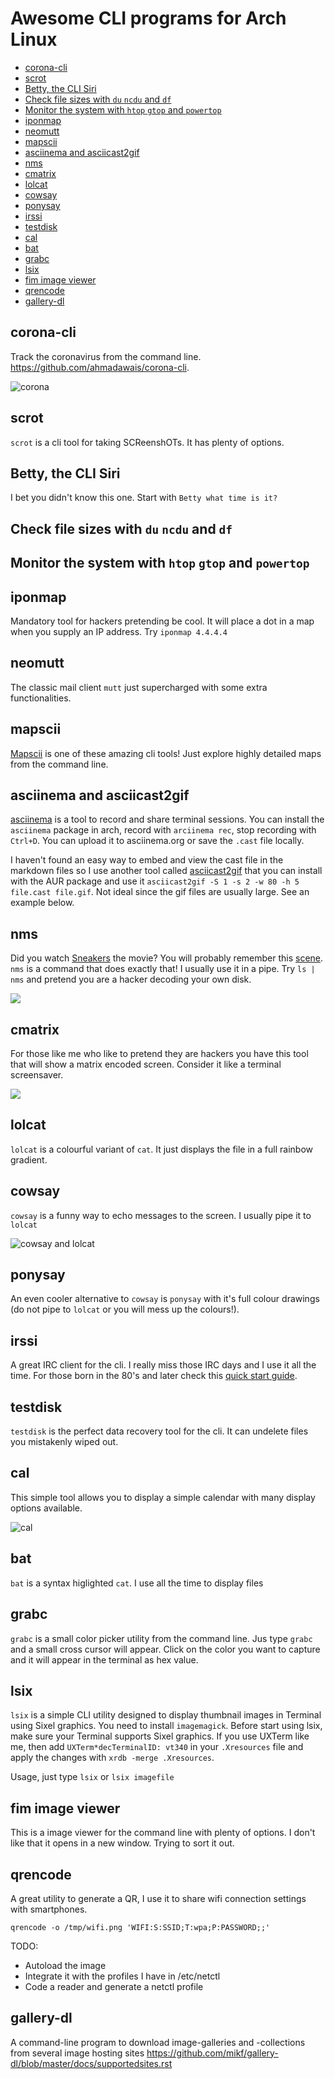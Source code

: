 # Awesome CLI programs for Arch Linux

<!-- vim-markdown-toc GFM -->

* [corona-cli](#corona-cli)
* [scrot](#scrot)
* [Betty, the CLI Siri](#betty-the-cli-siri)
* [Check file sizes with `du` `ncdu` and `df`](#check-file-sizes-with-du-ncdu-and-df)
* [Monitor the system with `htop` `gtop` and `powertop`](#monitor-the-system-with-htop-gtop-and-powertop)
* [iponmap](#iponmap)
* [neomutt](#neomutt)
* [mapscii](#mapscii)
* [asciinema and asciicast2gif](#asciinema-and-asciicast2gif)
* [nms](#nms)
* [cmatrix](#cmatrix)
* [lolcat](#lolcat)
* [cowsay](#cowsay)
* [ponysay](#ponysay)
* [irssi](#irssi)
* [testdisk](#testdisk)
* [cal](#cal)
* [bat](#bat)
* [grabc](#grabc)
* [lsix](#lsix)
* [fim image viewer](#fim-image-viewer)
* [qrencode](#qrencode)
* [gallery-dl](#gallery-dl)

<!-- vim-markdown-toc -->

## corona-cli

Track the coronavirus from the command line. <https://github.com/ahmadawais/corona-cli>.

![corona](../img/corona.gif)

## scrot

`scrot` is a cli tool for taking SCReenshOTs. It has plenty of options.

## Betty, the CLI Siri

I bet you didn't know this one. Start with `Betty what time is it?`

## Check file sizes with `du` `ncdu` and `df`

## Monitor the system with `htop` `gtop` and `powertop`

## iponmap

Mandatory tool for hackers pretending be cool. It will place a dot in a map when you supply an IP address. Try `iponmap 4.4.4.4`

## neomutt

The classic mail client `mutt` just supercharged with some extra functionalities.

## mapscii

[Mapscii](https://github.com/rastapasta/mapscii) is one of these amazing cli tools! Just explore highly detailed maps from the command line.

## asciinema and asciicast2gif

[asciinema](https://asciinema.org/) is a tool to record and share terminal sessions. You can install the `asciinema` package in arch, record with `arciinema rec`, stop recording with `Ctrl+D`. You can upload it to asciinema.org or save the `.cast` file locally.

I haven't found an easy way to embed and view the cast file in the markdown files so I use another tool called [asciicast2gif](https://github.com/asciinema/asciicast2gif) that you can install with the AUR package and use it `asciicast2gif -S 1 -s 2 -w 80 -h 5 file.cast file.gif`. Not ideal since the gif files are usually large. See an example below.

## nms

Did you watch [Sneakers](https://en.wikipedia.org/wiki/Sneakers_(1992_film)) the movie? You will probably remember this [scene](https://www.youtube-nocookie.com/embed/GS3npSv8iuM).
`nms` is a command that does exactly that! I usually use it in a pipe. Try `ls | nms` and pretend you are a hacker decoding your own disk.

![](../img/nms.gif)

## cmatrix

For those like me who like to pretend they are hackers you have this tool that will show a matrix encoded screen. Consider it like a terminal screensaver.

![](../img/cmatrix.gif)


## lolcat

`lolcat` is a colourful variant of `cat`. It just displays the file in a full rainbow gradient.

## cowsay

`cowsay` is a funny way to echo messages to the screen. I usually pipe it to `lolcat`

![cowsay and lolcat](../img/cowsay.png)

## ponysay

An even cooler alternative to `cowsay` is `ponysay` with it's full colour drawings (do not pipe to `lolcat` or you will mess up the colours!).

## irssi

A great IRC client for the cli. I really miss those IRC days and I use it all the time. For those born in the 80's and later check this [quick start guide](https://irssi.org/documentation/startup/).

## testdisk

`testdisk` is the perfect data recovery tool for the cli. It can undelete files you mistakenly wiped out.

## cal

This simple tool allows you to display a simple calendar with many display options available.

![cal](../img/cal.png)

## bat

`bat` is a syntax higlighted `cat`. I use all the time to display files

## grabc

`grabc` is a small color picker utility from the command line. Jus type `grabc` and a small cross cursor will appear. Click on the color you want to capture and it will appear in the terminal as hex value.

## lsix

`lsix` is a simple CLI utility designed to display thumbnail images in Terminal using Sixel graphics. You need to install `imagemagick`. Before start using lsix, make sure your Terminal supports Sixel graphics. If you use UXTerm like me, then add `UXTerm*decTerminalID: vt340` in your `.Xresources` file and apply the changes with `xrdb -merge .Xresources`.

Usage, just type `lsix` or `lsix imagefile`

## fim image viewer

This is a image viewer for the command line with plenty of options. I don't like that it opens in a new window. Trying to sort it out.

## qrencode

A great utility to generate a QR, I use it to share wifi connection settings with smartphones.

`qrencode -o /tmp/wifi.png 'WIFI:S:SSID;T:wpa;P:PASSWORD;;'`

TODO:

- Autoload the image
- Integrate it with the profiles I have in /etc/netctl
- Code a reader and generate a netctl profile

## gallery-dl

A command-line program to download image-galleries and -collections from several image hosting sites <https://github.com/mikf/gallery-dl/blob/master/docs/supportedsites.rst>
